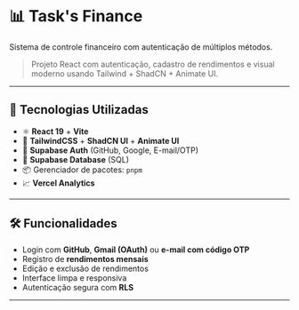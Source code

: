 # 📊 Task's Finance

Sistema de controle financeiro com autenticação de múltiplos métodos.

> Projeto React com autenticação, cadastro de rendimentos e visual moderno usando Tailwind + ShadCN + Animate UI.

---

## 🚀 Tecnologias Utilizadas

- ⚛️ **React 19** + **Vite**
- 🎨 **TailwindCSS** + **ShadCN UI** + **Animate UI**
- 🔐 **Supabase Auth** (GitHub, Google, E-mail/OTP)
- 💾 **Supabase Database** (SQL)
- 📦 Gerenciador de pacotes: `pnpm`
- 📈 **Vercel Analytics**

---

## 🛠️ Funcionalidades

- Login com **GitHub**, **Gmail (OAuth)** ou **e-mail com código OTP**
- Registro de **rendimentos mensais**
- Edição e exclusão de rendimentos
- Interface limpa e responsiva
- Autenticação segura com **RLS**

---
